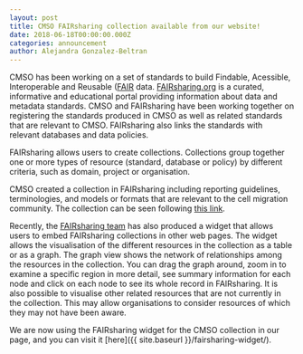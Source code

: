 ```yaml
---
layout: post
title: CMSO FAIRsharing collection available from our website!
date: 2018-06-18T00:00:00.000Z
categories: announcement
author: Alejandra Gonzalez-Beltran
---
```


CMSO has been working on a set of standards to build Findable, Acessible, Interoperable and Reusable ([FAIR](http://dx.doi.org/10.1038/sdata.2016.18) data. [FAIRsharing.org](https://fairsharing.org)
is a curated, informative and educational portal providing information about data and metadata standards. CMSO and FAIRsharing have been working together on registering the standards produced in CMSO as well as related standards that
are relevant to CMSO. FAIRsharing also links the standards with relevant databases and data policies.

FAIRsharing allows users to create collections. Collections group together one or more types of resource (standard, database or policy) by different criteria, such as domain, project or organisation.

CMSO created a collection in FAIRsharing including reporting guidelines, terminologies, and models or formats that are relevant to the cell migration community. The collection can be seen following [this link](https://fairsharing.org/collection/CellMigrationStandardisationOrganisation).

Recently, the [FAIRsharing team](https://fairsharing.org) has also produced a widget that allows users to embed FAIRsharing collections in other web pages. The widget allows the visualisation of the different resources in the collection as a table or as a graph. The
graph view shows the network of relationships among the resources in the collection. You can drag the graph around, zoom in to examine a specific region in more detail, see summary information for each node and click on each node to see its whole record in FAIRsharing.
It is also possible to visualise other related resources that are not currently in the collection. This may allow organisations to consider resources of which they may not have been aware.

We are now using the FAIRsharing widget for the CMSO collection in our page, and you can visit it [here]({{ site.baseurl }}/fairsharing-widget/).

